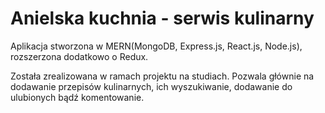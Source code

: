 # Anielska kuchnia - serwis kulinarny

Aplikacja stworzona w MERN(MongoDB, Express.js, React.js, Node.js), rozszerzona dodatkowo o Redux.

Została zrealizowana w ramach projektu na studiach. Pozwala głównie na dodawanie przepisów kulinarnych, ich wyszukiwanie, dodawanie do ulubionych bądź komentowanie. 
